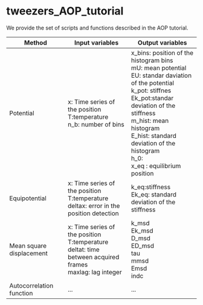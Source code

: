 # tweezers_AOP_tutorial
We provide the set of scripts and functions described in the AOP tutorial.



| Method        | Input variables           | Output variables |
| ------------- |-------------| -------------|
| Potential     |  x: Time series of the position <br> T:temperature  <br>  n_b: number of bins| x_bins: position of the histogram bins <br> mU: mean potential <br> EU: standar daviation of the potential <br> k_pot: stiffnes <br> Ek_pot:standar deviation of the stiffness <br> m_hist: mean histogram <br> E_hist: standard deviation of the histogram <br> h_0: <br> x_eq : equilibrium position |
| Equipotential   | x: Time series of the position <br> T:temperature  <br>  deltax: error in the position detection |  k_eq:stiffness <br> Ek_eq: standard deviation of the stiffness|
| Mean square displacement | x: Time series of the position <br> T:temperature  <br>  deltat: time between acquired frames <br> maxlag: lag integer |k_msd <br> Ek_msd <br> D_msd <br> ED_msd <br> tau <br> mmsd <br> Emsd <br> indc |
| Autocorrelation function | ... |  ...|


